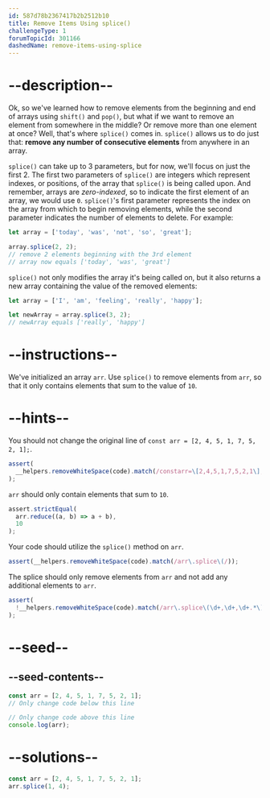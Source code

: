 ```yaml
---
id: 587d78b2367417b2b2512b10
title: Remove Items Using splice()
challengeType: 1
forumTopicId: 301166
dashedName: remove-items-using-splice
---
```


# --description--

Ok, so we've learned how to remove elements from the beginning and end of arrays using `shift()` and `pop()`, but what if we want to remove an element from somewhere in the middle? Or remove more than one element at once? Well, that's where `splice()` comes in. `splice()` allows us to do just that: **remove any number of consecutive elements** from anywhere in an array.

`splice()` can take up to 3 parameters, but for now, we'll focus on just the first 2. The first two parameters of `splice()` are integers which represent indexes, or positions, of the array that `splice()` is being called upon. And remember, arrays are *zero-indexed*, so to indicate the first element of an array, we would use `0`. `splice()`'s first parameter represents the index on the array from which to begin removing elements, while the second parameter indicates the number of elements to delete. For example:

```js
let array = ['today', 'was', 'not', 'so', 'great'];

array.splice(2, 2);
// remove 2 elements beginning with the 3rd element
// array now equals ['today', 'was', 'great']
```

`splice()` not only modifies the array it's being called on, but it also returns a new array containing the value of the removed elements:

```js
let array = ['I', 'am', 'feeling', 'really', 'happy'];

let newArray = array.splice(3, 2);
// newArray equals ['really', 'happy']
```

# --instructions--

We've initialized an array `arr`. Use `splice()` to remove elements from `arr`, so that it only contains elements that sum to the value of `10`.

# --hints--

You should not change the original line of `const arr = [2, 4, 5, 1, 7, 5, 2, 1];`.

```js
assert(
  __helpers.removeWhiteSpace(code).match(/constarr=\[2,4,5,1,7,5,2,1\];?/)
);
```

`arr` should only contain elements that sum to `10`.

```js
assert.strictEqual(
  arr.reduce((a, b) => a + b),
  10
);
```

Your code should utilize the `splice()` method on `arr`.

```js
assert(__helpers.removeWhiteSpace(code).match(/arr\.splice\(/));
```

The splice should only remove elements from `arr` and not add any additional elements to `arr`.

```js
assert(
  !__helpers.removeWhiteSpace(code).match(/arr\.splice\(\d+,\d+,\d+.*\)/g)
);
```

# --seed--

## --seed-contents--

```js
const arr = [2, 4, 5, 1, 7, 5, 2, 1];
// Only change code below this line

// Only change code above this line
console.log(arr);
```

# --solutions--

```js
const arr = [2, 4, 5, 1, 7, 5, 2, 1];
arr.splice(1, 4);
```